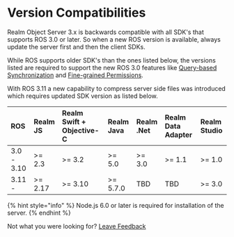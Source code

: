 # Version Compatibilities

Realm Object Server 3.x is backwards compatible with all SDK's that supports ROS 3.0 or later. So when a new ROS version is available, always update the server first and then the client SDKs.

While ROS supports older SDK's than the ones listed below, the versions listed are required to support the new ROS 3.0 features like [Query-based Synchronization](../syncing-data.md#using-partial-synchronization) and [Fine-grained Permissions](../access-control/#fine-grained-permissions-1).

With ROS 3.11 a new capability to compress server side files was introduced which requires updated SDK version as listed below.

| ROS | Realm JS | Realm Swift + Objective-C | Realm Java | Realm .Net | Realm Data Adapter | Realm Studio |
| :--- | :--- | :--- | :--- | :--- | :--- | :--- |
| 3.0 - 3.10 | &gt;= 2.3 | &gt;= 3.2 | &gt;= 5.0 | &gt;= 3.0 | &gt;= 1.1 | &gt;= 1.0 |
| 3.11 - | &gt;= 2.17 | &gt;= 3.10 | &gt;= 5.7.0 | TBD | TBD | &gt;= 3.0 |

{% hint style="info" %}
Node.js 6.0 or later is required for installation of the server.
{% endhint %}

Not what you were looking for? [Leave Feedback](https://www.getfeedback.com/r/uO1Zl0vE)


